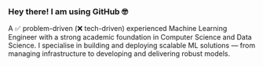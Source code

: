 ### Hey there! I am using GitHub 🤓

<!--
**nizamphoenix/nizamphoenix** is a ✨ _special_ ✨ repository because its `README.md` (this file) appears on your GitHub profile.
-->
A ✅ problem-driven (❌ tech-driven) experienced Machine Learning Engineer with a strong academic foundation in Computer Science and Data Science.
I specialise in building and deploying scalable ML solutions — from managing infrastructure to developing and delivering robust models.
